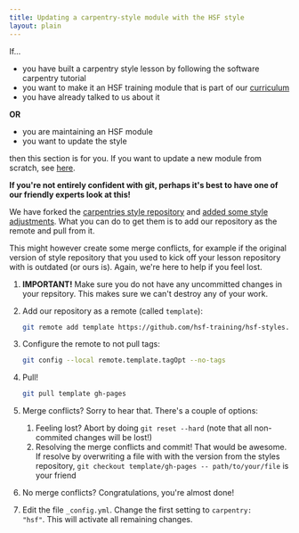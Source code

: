 ```yaml
---
title: Updating a carpentry-style module with the HSF style
layout: plain
---
```


If...

* you have built a carpentry style lesson by following the software carpentry tutorial
* you want to make it an HSF training module that is part of our [curriculum](hepsoftwarefoundation.org/training/curriculum)
* you have already talked to us about it

**OR**

* you are maintaining an HSF module
* you want to update the style

then this section is for you. If you want to update a new module from scratch, see [here](howto-new-module).

**If you're not entirely confident with git, perhaps it's best to have one of our friendly experts look at this!**

We have forked the [carpentries style repository](https://github.com/carpentries/styles/) and [added some style adjustments](https://github.com/hsf-training/hsf-styles). What you can do to get them is to add our repository as the remote and pull from it. 

This might however create some merge conflicts, for example if the original version of style repository that you used to kick off your lesson repository with is outdated (or ours is). Again, we're here to help if you feel lost.

1. **IMPORTANT!** Make sure you do not have any uncommitted changes in your repsitory. This makes sure we can't destroy any of your work.

2. Add our repository as a remote (called ``template``):

   ```sh
   git remote add template https://github.com/hsf-training/hsf-styles.git
   ```

3. Configure the remote to not pull tags:

   ```sh
   git config --local remote.template.tagOpt --no-tags
   ```

4. Pull!

   ```sh
   git pull template gh-pages
   ```

5. Merge conflicts? Sorry to hear that. There's a couple of options:
    1. Feeling lost? Abort by doing ``git reset --hard`` (note that all non-commited changes will be lost!)
    2. Resolving the merge conflicts and commit! That would be awesome. If resolve by overwriting a file with with the version from the styles repository, ``git checkout template/gh-pages -- path/to/your/file`` is your friend

6. No merge conflicts? Congratulations, you're almost done!

7. Edit the file ``_config.yml``. Change the first setting to ``carpentry: "hsf"``. This will activate all remaining changes.

